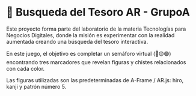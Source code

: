 # 🧭 Busqueda del Tesoro AR - GrupoA

Este proyecto forma parte del laboratorio de la materia Tecnologías para Negocios Digitales, donde la misión es experimentar con la realidad aumentada creando una búsqueda del tesoro interactiva.  

En este juego, el objetivo es completar un semáforo virtual (🔴🟡🟢) encontrando tres marcadores que revelan figuras y chistes relacionados con cada color.  

Las figuras utilizadas son las predeterminadas de A-Frame / AR.js: hiro, kanji y patrón número 5.
